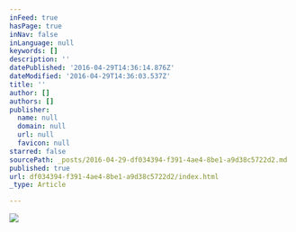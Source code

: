 ```yaml
---
inFeed: true
hasPage: true
inNav: false
inLanguage: null
keywords: []
description: ''
datePublished: '2016-04-29T14:36:14.876Z'
dateModified: '2016-04-29T14:36:03.537Z'
title: ''
author: []
authors: []
publisher:
  name: null
  domain: null
  url: null
  favicon: null
starred: false
sourcePath: _posts/2016-04-29-df034394-f391-4ae4-8be1-a9d38c5722d2.md
published: true
url: df034394-f391-4ae4-8be1-a9d38c5722d2/index.html
_type: Article

---
```

![](https://the-grid-user-content.s3-us-west-2.amazonaws.com/bc300f6d-5f03-4480-a4a7-cd1807f51cea.jpg)